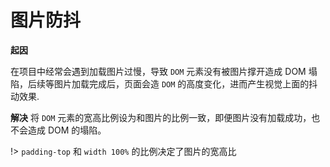 # 图片防抖

**起因**

在项目中经常会遇到加载图片过慢，导致 `DOM` 元素没有被图片撑开造成 DOM 塌陷，后续等图片加载完成后，页面会造 `DOM` 的高度变化，进而产生视觉上面的抖动效果.

**解决**
将 `DOM` 元素的宽高比例设为和图片的比例一致，即便图片没有加载成功，也不会造成 DOM 的塌陷。


!>  `padding-top` 和 `width 100%` 的比例决定了图片的宽高比

<vuep template="#imgAntiShake"></vuep>

<script v-pre type="text/x-template" id="imgAntiShake">
<template>
  <div>
    <div class="wrapper-flex"> 
      <div class="wrapper-item"> 
        <div>图片未防抖</div>
        <div class="img-shake-default">
          <img :src="imgUrl"/>
        </div>
      </div>
      <div class="wrapper-item">
        <div>图片防抖</div>
        <div class="img-shake">
          <img :src="imgUrl"/>
        </div>
      </div>
    </div>
    <div class="button-wrapper">
      <button class="button" @click="handleImg">重置图片</button>
    </div>
  </div>
</template>

<style>

.wrapper-flex{
  display: flex;
  width: 80%;
}
.wrapper-item{
  padding: 10px;
  width: 50%;
  flex: 1;
}
.wrapper-item img{
  width: 100%;
  height: 100%;
}
.img-shake-default{
  max-height: 271px;
  overflow: hidden;
}
.img-shake{
  position: relative;
  padding-top: 100%; /*核心代码*/
  background: #eee;
  overflow: hidden;
}
.img-shake img{
  position: absolute;
  top: 0;
  left: 0;
  object-fit: cover;
}
</style>

<script>
module.exports = {
  data () {
    return {
      imgUrl: 'http://images.leegeing.cn/hexoImg/demo.jpeg',
      isClick: true
    }
  },
  methods: {
    // 重置事件
    handleImg () {
      this.imgUrl = ''
      if(this.isClick) {
        console.log('click me')
        // 防止用户重复点击
        this.isClick = false
        // 模拟加载图片所需要的时间
        setTimeout(() => {
          this.imgUrl = 'http://images.leegeing.cn/hexoImg/demo.jpeg'
          this.isClick = true
        },2000)
      }
    }
  }
}
</script>
</script>
